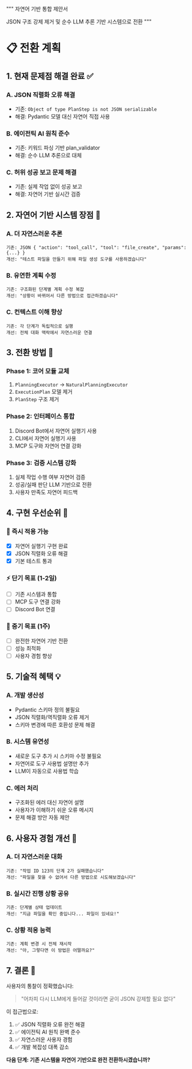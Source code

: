 """
자연어 기반 통합 제안서

JSON 구조 강제 제거 및 순수 LLM 추론 기반 시스템으로 전환
"""

# 📋 전환 계획

## 1. 현재 문제점 해결 완료 ✅

### A. JSON 직렬화 오류 해결
- 기존: `Object of type PlanStep is not JSON serializable`
- 해결: Pydantic 모델 대신 자연어 직접 사용

### B. 에이전틱 AI 원칙 준수  
- 기존: 키워드 파싱 기반 plan_validator
- 해결: 순수 LLM 추론으로 대체

### C. 허위 성공 보고 문제 해결
- 기존: 실제 작업 없이 성공 보고
- 해결: 자연어 기반 실시간 검증

## 2. 자연어 기반 시스템 장점 🌟

### A. 더 자연스러운 추론
```
기존: JSON { "action": "tool_call", "tool": "file_create", "params": {...} }
개선: "테스트 파일을 만들기 위해 파일 생성 도구를 사용하겠습니다"
```

### B. 유연한 계획 수정
```
기존: 구조화된 단계별 계획 수정 복잡
개선: "상황이 바뀌어서 다른 방법으로 접근하겠습니다"
```

### C. 컨텍스트 이해 향상
```
기존: 각 단계가 독립적으로 실행
개선: 전체 대화 맥락에서 자연스러운 연결
```

## 3. 전환 방법 🔄

### Phase 1: 코어 모듈 교체
1. `PlanningExecutor` → `NaturalPlanningExecutor`
2. `ExecutionPlan` 모델 제거
3. `PlanStep` 구조 제거

### Phase 2: 인터페이스 통합
1. Discord Bot에서 자연어 실행기 사용
2. CLI에서 자연어 실행기 사용  
3. MCP 도구와 자연어 연결 강화

### Phase 3: 검증 시스템 강화
1. 실제 작업 수행 여부 자연어 검증
2. 성공/실패 판단 LLM 기반으로 전환
3. 사용자 만족도 자연어 피드백

## 4. 구현 우선순위 📝

### 🚀 즉시 적용 가능
- [x] 자연어 실행기 구현 완료
- [x] JSON 직렬화 오류 해결
- [x] 기본 테스트 통과

### ⚡ 단기 목표 (1-2일)
- [ ] 기존 시스템과 통합
- [ ] MCP 도구 연결 강화 
- [ ] Discord Bot 연결

### 🎯 중기 목표 (1주)
- [ ] 완전한 자연어 기반 전환
- [ ] 성능 최적화
- [ ] 사용자 경험 향상

## 5. 기술적 혜택 💡

### A. 개발 생산성
- Pydantic 스키마 정의 불필요
- JSON 직렬화/역직렬화 오류 제거
- 스키마 변경에 따른 호환성 문제 해결

### B. 시스템 유연성
- 새로운 도구 추가 시 스키마 수정 불필요
- 자연어로 도구 사용법 설명만 추가
- LLM이 자동으로 사용법 학습

### C. 에러 처리
- 구조화된 에러 대신 자연어 설명
- 사용자가 이해하기 쉬운 오류 메시지
- 문제 해결 방안 자동 제안

## 6. 사용자 경험 개선 👥

### A. 더 자연스러운 대화
```
기존: "작업 ID 123의 단계 2가 실패했습니다"
개선: "파일을 찾을 수 없어서 다른 방법으로 시도해보겠습니다"
```

### B. 실시간 진행 상황 공유
```
기존: 단계별 상태 업데이트
개선: "지금 파일을 확인 중입니다... 파일이 있네요!"
```

### C. 상황 적응 능력
```
기존: 계획 변경 시 전체 재시작
개선: "아, 그렇다면 이 방법은 어떨까요?"
```

## 7. 결론 🎯

사용자의 통찰이 정확했습니다:

> "어차피 다시 LLM에게 들어갈 것이라면 굳이 JSON 강제할 필요 없다"

이 접근법으로:
1. ✅ JSON 직렬화 오류 완전 해결
2. ✅ 에이전틱 AI 원칙 완벽 준수  
3. ✅ 자연스러운 사용자 경험
4. ✅ 개발 복잡성 대폭 감소

**다음 단계: 기존 시스템을 자연어 기반으로 완전 전환하시겠습니까?**
